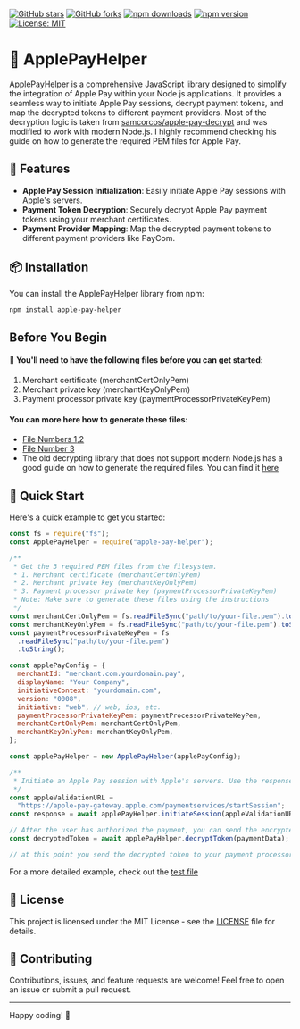 [![GitHub stars](https://img.shields.io/github/stars/ncamaa/ApplePayHelper.svg?style=social)](https://github.com/ncamaa/ApplePayHelper)
[![GitHub forks](https://img.shields.io/github/forks/ncamaa/ApplePayHelper.svg?style=social)](https://github.com/ncamaa/ApplePayHelper/fork)
[![npm downloads](https://img.shields.io/npm/dt/apple-pay-helper.svg)](https://www.npmjs.com/package/apple-pay-helper)
[![npm version](https://badge.fury.io/js/apple-pay-helper.svg)](https://www.npmjs.com/package/apple-pay-helper)
[![License: MIT](https://img.shields.io/badge/License-MIT-yellow.svg)](https://opensource.org/licenses/MIT)

# 🍏 ApplePayHelper

ApplePayHelper is a comprehensive JavaScript library designed to simplify the integration of Apple Pay within your Node.js applications. It provides a seamless way to initiate Apple Pay sessions, decrypt payment tokens, and map the decrypted tokens to different payment providers. Most of the decryption logic is taken from [samcorcos/apple-pay-decrypt]('https://github.com/samcorcos/apple-pay-decrypt') and was modified to work with modern Node.js. I highly recommend checking his guide on how to generate the required PEM files for Apple Pay.

## 🌟 Features

- **Apple Pay Session Initialization**: Easily initiate Apple Pay sessions with Apple's servers.
- **Payment Token Decryption**: Securely decrypt Apple Pay payment tokens using your merchant certificates.
- **Payment Provider Mapping**: Map the decrypted payment tokens to different payment providers like PayCom.

## 📦 Installation

You can install the ApplePayHelper library from npm:

```bash
npm install apple-pay-helper
```

## Before You Begin

#### 📜 You'll need to have the following files before you can get started:

1. Merchant certificate (merchantCertOnlyPem)
2. Merchant private key (merchantKeyOnlyPem)
3. Payment processor private key (paymentProcessorPrivateKeyPem)

#### You can more here how to generate these files:

- [File Numbers 1,2](GenerateMerchantCertAndKeyPem.md)
- [File Number 3](GeneratePaymentProcessorKeyPem.md)
- The old decrypting library that does not support modern Node.js has a good guide on how to generate the required files. You can find it [here](https://github.com/samcorcos/apple-pay-decrypt)

## 🚀 Quick Start

Here's a quick example to get you started:

```javascript
const fs = require("fs");
const ApplePayHelper = require("apple-pay-helper");

/**
 * Get the 3 required PEM files from the filesystem.
 * 1. Merchant certificate (merchantCertOnlyPem)
 * 2. Merchant private key (merchantKeyOnlyPem)
 * 3. Payment processor private key (paymentProcessorPrivateKeyPem)
 * Note: Make sure to generate these files using the instructions
 */
const merchantCertOnlyPem = fs.readFileSync("path/to/your-file.pem").toString();
const merchantKeyOnlyPem = fs.readFileSync("path/to/your-file.pem").toString();
const paymentProcessorPrivateKeyPem = fs
  .readFileSync("path/to/your-file.pem")
  .toString();

const applePayConfig = {
  merchantId: "merchant.com.yourdomain.pay",
  displayName: "Your Company",
  initiativeContext: "yourdomain.com",
  version: "0008",
  initiative: "web", // web, ios, etc.
  paymentProcessorPrivateKeyPem: paymentProcessorPrivateKeyPem,
  merchantCertOnlyPem: merchantCertOnlyPem,
  merchantKeyOnlyPem: merchantKeyOnlyPem,
};

const applePayHelper = new ApplePayHelper(applePayConfig);

/**
 * Initiate an Apple Pay session with Apple's servers. Use the response inside the 'onmerchantvalidation' event handler in the front.
 */
const appleValidationURL =
  "https://apple-pay-gateway.apple.com/paymentservices/startSession";
const response = await applePayHelper.initiateSession(appleValidationURL);

// After the user has authorized the payment, you can send the encrypted token from the front and decrypt the token like so:
const decryptedToken = await applePayHelper.decryptToken(paymentData);

// at this point you send the decrypted token to your payment processor
```

For a more detailed example, check out the [test file](testing-server.js)

## 📝 License

This project is licensed under the MIT License - see the [LICENSE](LICENSE) file for details.

## 🙌 Contributing

Contributions, issues, and feature requests are welcome! Feel free to open an issue or submit a pull request.

---

Happy coding! 🎉

